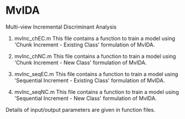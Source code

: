 # MvIDA
Multi-view Incremental Discriminant Analysis

1. mvInc_chEC.m
This file contains a function to train a model using 'Chunk Increment - Existing Class' formulation of MvIDA.

2. mvInc_chNC.m
This file contains a function to train a model using 'Chunk Increment - New Class' formulation of MvIDA.

3. mvInc_seqEC.m
This file contains a function to train a model using 'Sequential Increment - Existing Class' formulation of MvIDA.

4. mvInc_seqNC.m
This file contains a function to train a model using 'Sequential Increment - New Class' formulation of MvIDA.

Details of input/output parameters are given in function files.
